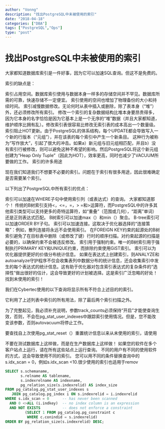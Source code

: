 ```yaml
---
author: "Vonng"
description: "找出PostgreSQL中未被使用的索引"
date: "2018-04-18"
categories: ["DBA"]
tags: ["PostgreSQL","Ops"]
type: "post"
---
```




# 找出PostgreSQL中未被使用的索引

大家都知道数据库索引是一件好事，因为它可以加速SQL查询。但这不是免费的。

索引的缺点是：

索引占用空间。数据库索引使用与数据本身一样多的存储空间并不罕见。数据库所需的可靠，快速存储不一定便宜。
索引使用的空间也增加了物理备份的大小和持续时间。
索引减慢数据修改。无论何时从表中插入或删除，除了表本身（“堆”）外，还必须修改所有索引。
修改一个索引的复杂数据结构比堆本身要昂贵得多，因为它本身的名字恰恰是因为它基本上是一个无序的“堆”数据（并且大家都知道，维护顺序比拥有乱）。修改索引表很容易比修改无索引表的成本高出一个数量级。
索引阻止HOT更新。由于PostgreSQL的体系结构，每个UPDATE都会导致写入一个新的行版本（“元组”），并在该表的每个索引中产生一个新条目。
这种行为被称为“写作放大”，引起了很大的冲击。如果a）新元组与旧元组相匹配，并且b）没有索引行被修改，则可以避免这种不希望的影响。然后PostgreSQL将这个新元组创建为“Heap Only Tuple”（因此为HOT），效率更高，同时也减少了VACUUM所要做的工作。
索引的许多用途

现在我们知道我们不想要不必要的索引。问题在于索引有很多用途，因此很难确定是否需要某个索引。

以下列出了PostgreSQL中所有索引的优点：

索引可以加速在WHERE子句中使用索引列（或表达式）的查询。
大家都知道那个！
传统的B树索引支持<，<=，=，> =和>运算符，而PostgreSQL中的许多其他索引类型可以支持更多的奇特运算符，如“重叠”（范围或几何），“距离”单词）还是正则表达式匹配。
B树索引可以加速max（）和min（）聚合。
B-tree索引可以加速ORDER BY子句。
索引可以加速连接。这取决于优化器选择的“连接策略”：例如，散列连接将永远不会使用索引。
在FOREIGN KEY约束的起源处的B树索引避免了在目标表中删除（或修改了键）行时的顺序扫描。对约束起源的扫描是必要的，以确保约束不会被违反修改。
索引用于强制约束。唯一的B树索引用于强制执行PRIMARY KEY和UNIQUE约束，而排除约束使用GiST索引。
索引可以为优化器提供更好的价值分布统计信息。
如果在表达式上创建索引，则ANALYZE和autoanalyze守护程序不仅会收集表列中数据分布的统计信息，还会收集索引中发生的每个表达式的统计信息。这有助于优化器对包含索引表达式的复杂条件的“选择性”做出很好的估计，这会导致更好的计划被选择。这是索引广泛忽略的好处！
找到未使用的索引！

我们在Cyber​​tec使用的以下查询将显示所有不符合上述目的的索引。

它利用了上述列表中索引的所有用法，除了最后两个索引扫描之外。

为了完整起见，我必须补充说明，参数track_counts必须保持“开启”才能使查询生效，否则，不会在pg_stat_user_indexes中跟踪索引使用情况。但是，您不能改变该参数，否则autovacuum将停止工作。

要查找自上次使用pg_stat_reset（）重置统计信息以来从未使用的索引，请使用



不要在测试数据库上这样做，而是在生产数据库上这样做！
如果您的软件在多个客户站点上运行，请在所有这些站点上运行查询。
不同的用户有不同的使用软件的方式，这会导致使用不同的索引。
您可以用不同的条件替换查询中的s.idx_scan = 0，例如s.idx_scan <10.很少使用的索引也适用于remov





```sql
SELECT s.schemaname,
       s.relname AS tablename,
       s.indexrelname AS indexname,
       pg_relation_size(s.indexrelid) AS index_size
FROM pg_catalog.pg_stat_user_indexes s
   JOIN pg_catalog.pg_index i ON s.indexrelid = i.indexrelid
WHERE s.idx_scan = 0      -- has never been scanned
  AND 0 <>ALL (i.indkey)  -- no index column is an expression
  AND NOT EXISTS          -- does not enforce a constraint
         (SELECT 1 FROM pg_catalog.pg_constraint c
          WHERE c.conindid = s.indexrelid)
ORDER BY pg_relation_size(s.indexrelid) DESC;
```

